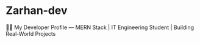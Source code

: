 # Zarhan-dev
🧑‍💻 My Developer Profile — MERN Stack | IT Engineering Student | Building Real-World Projects
